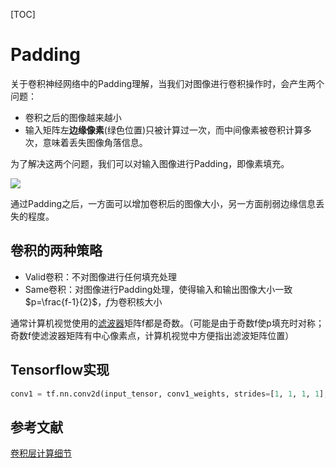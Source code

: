 [TOC]

# Padding

关于卷积神经网络中的Padding理解，当我们对图像进行卷积操作时，会产生两个问题：

- 卷积之后的图像越来越小
- 输入矩阵左**边缘像素**(绿色位置)只被计算过一次，而中间像素被卷积计算多次，意味着丢失图像角落信息。

为了解决这两个问题，我们可以对输入图像进行Padding，即像素填充。

![](https://raw.githubusercontent.com/bovane/md_images/master/20190307131502.png)

通过Padding之后，一方面可以增加卷积后的图像大小，另一方面削弱边缘信息丢失的程度。

## 卷积的两种策略

- Valid卷积：不对图像进行任何填充处理
- Same卷积：对图像进行Padding处理，使得输入和输出图像大小一致 $p=\frac{f-1}{2}$，$f$为卷积核大小

通常计算机视觉使用的[滤波器](https://www.baidu.com/s?wd=%E6%BB%A4%E6%B3%A2%E5%99%A8&tn=24004469_oem_dg&rsv_dl=gh_pl_sl_csd)矩阵f都是奇数。（可能是由于奇数f使p填充时对称；奇数f使滤波器矩阵有中心像素点，计算机视觉中方便指出滤波矩阵位置）

## Tensorflow实现

```python
conv1 = tf.nn.conv2d(input_tensor, conv1_weights, strides=[1, 1, 1, 1], padding='SAME')
```

## 参考文献

[卷积层计算细节](https://zhuanlan.zhihu.com/p/29119239)







